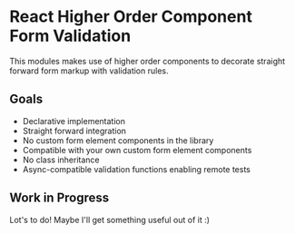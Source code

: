 # React Higher Order Component Form Validation

This modules makes use of higher order components to decorate straight forward
form markup with validation rules.


## Goals

* Declarative implementation
* Straight forward integration
* No custom form element components in the library
* Compatible with your own custom form element components
* No class inheritance
* Async-compatible validation functions enabling remote tests


## Work in Progress

Lot's to do! Maybe I'll get something useful out of it :)
